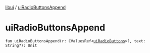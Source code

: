 [libui](index.md) / [uiRadioButtonsAppend](./ui-radio-buttons-append.md)

# uiRadioButtonsAppend

`fun uiRadioButtonsAppend(r: CValuesRef<`[`uiRadioButtons`](ui-radio-buttons.md)`>?, text: String?): Unit`